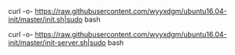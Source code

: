 

curl -o- https://raw.githubusercontent.com/wyyxdgm/ubuntu16.04-init/master/init.sh|sudo bash

curl -o- https://raw.githubusercontent.com/wyyxdgm/ubuntu16.04-init/master/init-server.sh|sudo bash